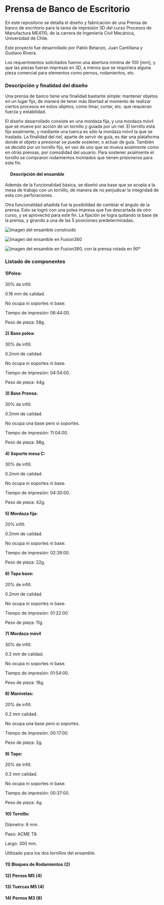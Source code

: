 # Prensa de Banco de Escritorio

En este repositorio se detalla el diseño y fabricación de una Prensa de banco de escritorio para la tarea de impresión 3D del curso Procesos de Manufactura ME4110, de la carrera de Ingeniería Civil Mecánica, Universidad de Chile.

Este proyecto fue desarrollado por Pablo Betanzo, Juan Cantillana y Gustavo Rivera.

Los requerimientos solicitados fueron una abertura mínima de 100 [mm], y que las piezas fueran impresas en 3D, a menos que se requiriera alguna pieza comercial para elementos como pernos, rodamientos, etc.

### Descripción y finalidad del diseño

<p> Una prensa de banco tiene una finalidad bastante simple: mantener objetos en un lugar fijo, de manera de tener más libertad al momento de realizar ciertos procesos en estos objetos, como limar, cortar, etc. que requieran fuerza y estabilidad. </p>

<p> El diseño desarrollado consiste en una mordaza fija, y una mordaza móvil que se mueve por acción de un tornillo y guiada por un riel. El tornillo está fijo axialmente, y mediante una tuerca es sólo la mordaza móvil la que se traslada. La finalidad del riel, aparte de servir de guía, es dar una plataforma donde el objeto a presionar se puede sostener, o actuar de guía. También se decidió por un tornillo fijo, en vez de uno que se mueva axialmente como en otras prensas, por comodidad del usuario. Para sostener axialmente el tornillo se compraron rodamientos montados que tienen prisioneros para este fin. </p>

#### &nbsp;&nbsp;&nbsp;&nbsp; Descripción del ensamble

<p>Además de la funcionalidad básica, se diseñó una base que se acopla a la mesa de trabajo con un tornillo, de manera de no perjudicar la integridad de esta con perforaciones. </p>
<p>Otra funcionalidad añadida fue la posibilidad de cambiar el ángulo de la prensa. Esto se logró con una polea impresa que fue descartada de otro curso, y se aprovechó para este fin. La fijación se logra quitando la base de la prensa, y girando a una de las 5 posiciones predeterminadas.</p>

![Imagen del ensamble construido](imagenes/construccion.jpg)

![Imagen del ensamble en Fusion360](imagenes/fusion1.png)

![Imagen del ensamble en Fusion360, con la prensa rotada en 90°](imagenes/fusion2.png)

### Listado de componentes

#### 1)Polea:
30% de infill.

0.16 mm de calidad. 

No ocupa ni soportes ni base.

Tiempo de impresión: 06:44:00.

Peso de pieza: 58g.

#### 2) Base polea:
30% de infill.

0.2mm de calidad.

No ocupa ni soportes ni base.

Tiempo de impresión: 04:54:00.

Peso de pieza: 44g.

#### 3) Base Prensa:
30% de infill.

0.2mm de calidad.

No ocupa una base pero si soportes.

Tiempo de impresión: 11:04:00.

Peso de pieza: 98g.

#### 4) Soporte mesa C:
30% de infill.

0.2mm de calidad.

No ocupa ni soportes ni base.

Tiempo de impresión: 04:30:00.

Peso de pieza: 42g.

#### 5) Mordaza fija:
20% infill.

0.2mm de calidad.

No ocupa ni soportes ni base.

Tiempo de impresión: 02:28:00.

Peso de pieza: 22g.

#### 6) Tapa base:
20% de infill.

0.2mm de calidad. 

No ocupa ni soportes ni base.

Tiempo de impresión: 01:22:00.

Peso de pieza: 11g.

#### 7) Mordaza móvil
30% de infill.

0.2 mm de calidad.

No ocupa ni soportes ni base.

Tiempo de impresión: 01:54:00.

Peso de pieza: 18g.

#### 8) Manivelas:
20% de infill.

0.2 mm calidad.

No ocupa una base pero si soportes.

Tiempo de impresión: 00:17:00.

Peso de pieza: 2g.

#### 9) Tope:
20% de infill.

0.2 mm calidad.

No ocupa ni soportes ni base.

Tiempo de impresión: 00:37:00.

Peso de pieza: 4g.

#### 10) Tornillo:
Diámetro: 8 mm.

Paso: ACME T8.

Largo: 300 mm.

Utilizado para los dos tornillos del ensamble.

#### 11) Bloques de Rodamientos (2)

#### 12) Pernos M5 (4)

#### 13) Tuercas M5 (4)

#### 14) Pernos M3 (8)
